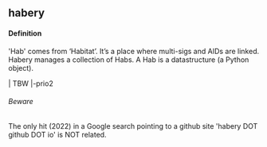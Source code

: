 ## habery

<h4>Definition</h4><p>&#39;Hab&#39; comes from ‘Habitat’. It’s a place where multi-sigs and AIDs are linked. Habery manages a collection of Habs. A Hab is a datastructure (a Python object).</p><p>| TBW  |-prio2</p><h6>Beware</h6><p>The only hit (2022) in a Google search pointing to a github site &#39;habery DOT github DOT io&#39; is NOT related.</p>

